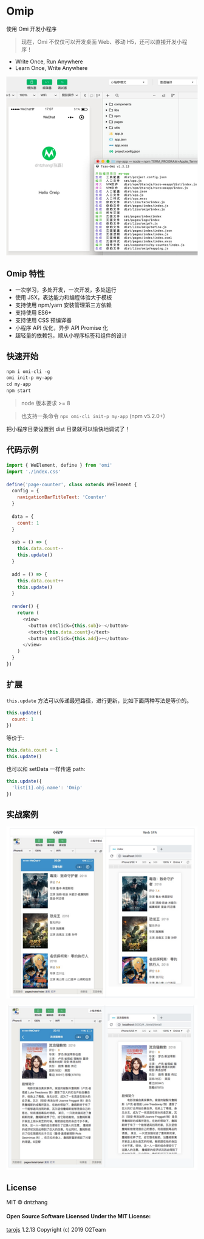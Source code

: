 # Omip

使用 Omi 开发小程序

> 现在，Omi 不仅仅可以开发桌面 Web、移动 H5，还可以直接开发小程序！

* Write Once, Run Anywhere
* Learn Once, Write Anywhere

![](../../assets/omip.png)

## Omip 特性

* 一次学习，多处开发，一次开发，多处运行
* 使用 JSX，表达能力和编程体验大于模板
* 支持使用 npm/yarn 安装管理第三方依赖
* 支持使用 ES6+
* 支持使用 CSS 预编译器
* 小程序 API 优化，异步 API Promise 化
* 超轻量的依赖包，顺从小程序标签和组件的设计

## 快速开始

```js
npm i omi-cli -g
omi init-p my-app
cd my-app
npm start
```
> node 版本要求 >= 8

> 也支持一条命令 `npx omi-cli init-p my-app` (npm v5.2.0+)

把小程序目录设置到 dist 目录就可以愉快地调试了！

## 代码示例

```js
import { WeElement, define } from 'omi'
import './index.css'

define('page-counter', class extends WeElement {
  config = {
    navigationBarTitleText: 'Counter'
  }

  data = {
    count: 1
  }

  sub = () => {
    this.data.count--
    this.update()
  }

  add = () => {
    this.data.count++
    this.update()
  }

  render() {
    return (
      <view>
        <button onClick={this.sub}>-</button>
        <text>{this.data.count}</text>
        <button onClick={this.add}>+</button>
      </view>
    )
  }
})
```

## 扩展

`this.update` 方法可以传递最短路径，进行更新，比如下面两种写法是等价的。

```js
this.update({
  count: 1
})
```

等价于:

```js
this.data.count = 1
this.update()
```

也可以和 setData 一样传递 path:

```js
this.update({
  'list[1].obj.name': 'Omip'
})
```

## 实战案例

![](../../assets/omip-douban-list.png)

![](../../assets/omip-douban-detail.png)

## License

MIT © dntzhang

#### Open Source Software Licensed Under the MIT License:

[tarojs](https://github.com/NervJS/taro) 1.2.13
Copyright (c) 2019 O2Team
